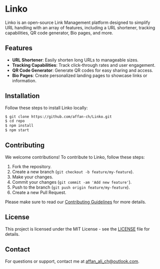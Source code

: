 # Linko
<!--
[![License](https://img.shields.io/badge/license-MIT-blue.svg)](https://opensource.org/licenses/MIT)
 [![GitHub release](https://img.shields.io/github/release/yourusername/repo.svg)](https://github.com/affan-ch/Linko/releases/)
[![GitHub issues](https://img.shields.io/github/issues/yourusername/repo.svg)](https://github.com/affan-ch/Linko/issues/)
[![GitHub stars](https://img.shields.io/github/stars/yourusername/repo.svg)](https://github.com/affan-ch/Linko/stargazers)
-->

Linko is an open-source Link Management platform designed to simplify URL handling with an array of features, including a URL shortener, tracking capabilities, QR code generator, Bio pages, and more.

## Features

- **URL Shortener**: Easily shorten long URLs to manageable sizes.
- **Tracking Capabilities**: Track click-through rates and user engagement.
- **QR Code Generator**: Generate QR codes for easy sharing and access.
- **Bio Pages**: Create personalized landing pages to showcase links or information.

## Installation

Follow these steps to install Linko locally:

```bash
$ git clone https://github.com/affan-ch/Linko.git
$ cd repo
$ npm install
$ npm start
```



## Contributing

We welcome contributions! To contribute to Linko, follow these steps:

1. Fork the repository.
2. Create a new branch (`git checkout -b feature/my-feature`).
3. Make your changes.
4. Commit your changes (`git commit -am 'Add new feature'`).
5. Push to the branch (`git push origin feature/my-feature`).
6. Create a new Pull Request.

Please make sure to read our [Contributing Guidelines](CONTRIBUTING.md) for more details.

## License

This project is licensed under the MIT License - see the [LICENSE](LICENSE) file for details.

## Contact

For questions or support, contact me at [affan_ali_ch@outlook.com](mailto:affan_ali_ch@outlook.com).
